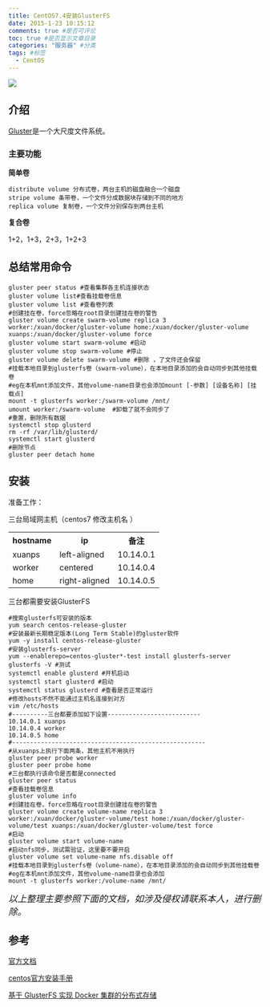 ```yaml
---
title: CentOS7.4安装GlusterFS
date: 2015-1-23 10:15:12
comments: true #是否可评论 
toc: true #是否显示文章目录
categories: "服务器" #分类 
tags: #标签 
  - CentOS
---
```


![](https://i.imgur.com/cptQfLu.jpg)

<!--more-->
## 介绍

[Gluster](https://www.gluster.org/)是一个大尺度文件系统。

### 主要功能
**简单卷**

    distribute volume 分布式卷，两台主机的磁盘融合一个磁盘
    stripe volume 条带卷，一个文件分成数据块存储到不同的地方
    replica volume 复制卷，一个文件分别保存到两台主机

**复合卷**

1+2，1+3，2+3，1+2+3

## 总结常用命令

    gluster peer status #查看集群各主机连接状态
    gluster volume list#查看挂载卷信息
    gluster volume list #查看卷列表
    #创建挂在卷，force忽略在root目录创建挂在卷的警告
    gluster volume create swarm-volume replica 3 worker:/xuan/docker/gluster-volume home:/xuan/docker/gluster-volume xuanps:/xuan/docker/gluster-volume force
    gluster volume start swarm-volume #启动
    gluster volume stop swarm-volume #停止
    gluster volume delete swarm-volume #删除 ，了文件还会保留
    #挂载本地目录到glusterfs卷（swarm-volume），在本地目录添加的会自动同步到其他挂载卷
    #eg在本机mnt添加文件，其他volume-name目录也会添加mount [-参数] [设备名称] [挂载点]
    mount -t glusterfs worker:/swarm-volume /mnt/
    umount worker:/swarm-volume  #卸载了就不会同步了
    #重置，删除所有数据
    systemctl stop glusterd
    rm -rf /var/lib/glusterd/
    systemctl start glusterd
    #删除节点
    gluster peer detach home

## 安装

准备工作：

三台局域网主机（centos7 修改主机名 ）

<table><tr><th> hostname</th><th>ip</th><th>备注</th></tr><tr><td>xuanps</td><td>left-aligned</td><td>10.14.0.1</td></tr><tr><td> worker</td><td>centered</td><td>10.14.0.4</td></tr><tr><td>home</td><td>right-aligned</td><td>10.14.0.5</td></tr></table>


三台都需要安装GlusterFS

    #搜索glusterfs可安装的版本
    yum search centos-release-gluster
    #安装最新长期稳定版本(Long Term Stable)的gluster软件
    yum -y install centos-release-gluster
    #安装glusterfs-server
    yum --enablerepo=centos-gluster*-test install glusterfs-server
    glusterfs -V #测试
    systemctl enable glusterd #开机启动
    systemctl start glusterd #启动
    systemctl status glusterd #查看是否正常运行
    #修改hosts不然不能通过主机名连接到对方
    vim /etc/hosts
    #----------三台都要添加如下设置--------------------------
    10.14.0.1 xuanps
    10.14.0.4 worker
    10.14.0.5 home
    #------------------------------------------------------
    #从xuanps上执行下面两条，其他主机不用执行
    gluster peer probe worker
    gluster peer probe home
    #三台都执行该命令是否都是connected
    gluster peer status
    #查看挂载卷信息
    gluster volume info
    #创建挂在卷，force忽略在root目录创建挂在卷的警告
    gluster volume create volume-name replica 3 worker:/xuan/docker/gluster-volume/test home:/xuan/docker/gluster-volume/test xuanps:/xuan/docker/gluster-volume/test force
    #启动
    gluster volume start volume-name
    #启动nfs同步，测试需验证，这里要不要开启
    gluster volume set volume-name nfs.disable off
    #挂载本地目录到glusterfs卷（volume-name），在本地目录添加的会自动同步到其他挂载卷
    #eg在本机mnt添加文件，其他volume-name目录也会添加
    mount -t glusterfs worker:/volume-name /mnt/

<font size="4">*以上整理主要参照下面的文档，如涉及侵权请联系本人，进行删除。*</font><br />
    
## 参考


[官方文档](http://docs.gluster.org/en/latest/Quick-Start-Guide/Quickstart/)

[centos官方安装手册](https://wiki.centos.org/SpecialInterestGroup/Storage/gluster-Quickstart)

[基于 GlusterFS 实现 Docker 集群的分布式存储](https://www.ibm.com/developerworks/cn/opensource/os-cn-glusterfs-docker-volume/index.html)